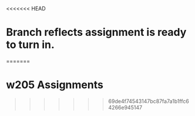 <<<<<<< HEAD
# Branch reflects assignment is ready to turn in.
=======
# w205 Assignments

>>>>>>> 69de4f74543147bc87fa7a1b1ffc64266e945147
